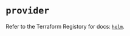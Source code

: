 # `provider`

Refer to the Terraform Registory for docs: [`helm`](https://registry.terraform.io/providers/hashicorp/helm/2.10.1/docs).
